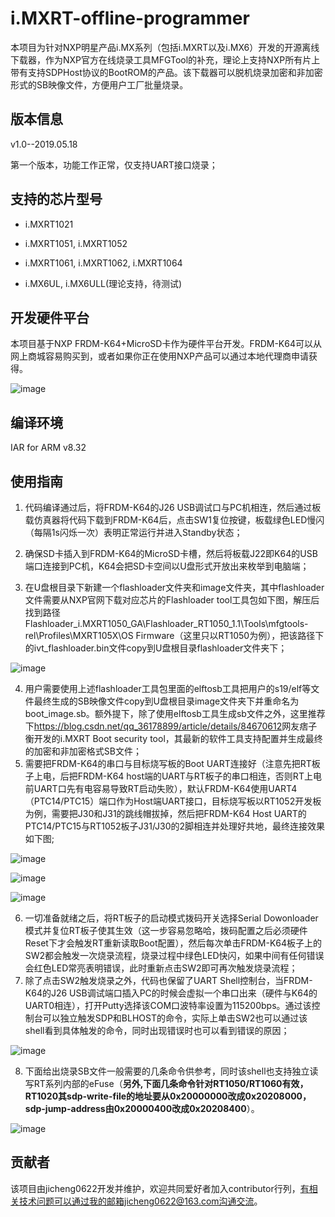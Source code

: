 # i.MXRT-offline-programmer
本项目为针对NXP明星产品i.MX系列（包括i.MXRT以及i.MX6）开发的开源离线下载器，作为NXP官方在线烧录工具MFGTool的补充，理论上支持NXP所有片上带有支持SDPHost协议的BootROM的产品。该下载器可以脱机烧录加密和非加密形式的SB映像文件，方便用户工厂批量烧录。

## 版本信息

v1.0--2019.05.18

第一个版本，功能工作正常，仅支持UART接口烧录；

## 支持的芯片型号

- i.MXRT1021

- i.MXRT1051, i.MXRT1052

- i.MXRT1061, i.MXRT1062, i.MXRT1064
- i.MX6UL, i.MX6ULL(理论支持，待测试)

## 开发硬件平台

本项目基于NXP FRDM-K64+MicroSD卡作为硬件平台开发。FRDM-K64可以从网上商城容易购买到，或者如果你正在使用NXP产品可以通过本地代理商申请获得。

![image](https://github.com/jicheng0622/i.MXRT-offline-programmer/blob/master/picture/FRDM-K64.png)

## 编译环境

IAR for ARM v8.32

## 使用指南

1. 代码编译通过后，将FRDM-K64的J26 USB调试口与PC机相连，然后通过板载仿真器将代码下载到FRDM-K64后，点击SW1复位按键，板载绿色LED慢闪（每隔1s闪烁一次）表明正常运行并进入Standby状态；

2. 确保SD卡插入到FRDM-K64的MicroSD卡槽，然后将板载J22即K64的USB端口连接到PC机，K64会把SD卡空间以U盘形式开放出来枚举到电脑端；

3. 在U盘根目录下新建一个flashloader文件夹和image文件夹，其中flashloader文件需要从NXP官网下载对应芯片的Flashloader tool工具包如下图，解压后找到路径Flashloader_i.MXRT1050_GA\Flashloader_RT1050_1.1\Tools\mfgtools-rel\Profiles\MXRT105X\OS Firmware（这里只以RT1050为例），把该路径下的ivt_flashloader.bin文件copy到U盘根目录flashloader文件夹下；

![image](https://github.com/jicheng0622/i.MXRT-offline-programmer/blob/master/picture/flashloader.png)

4. 用户需要使用上述flashloader工具包里面的elftosb工具把用户的s19/elf等文件最终生成的SB映像文件copy到U盘根目录image文件夹下并重命名为boot_image.sb。额外提下，除了使用elftosb工具生成sb文件之外，这里推荐下<https://blog.csdn.net/qq_36178899/article/details/84670612>网友痞子衡开发的i.MXRT Boot security tool，其最新的软件工具支持配置并生成最终的加密和非加密格式SB文件；
5. 需要把FRDM-K64的串口与目标烧写板的Boot UART连接好（注意先把RT板子上电，后把FRDM-K64 host端的UART与RT板子的串口相连，否则RT上电前UART口先有电容易导致RT启动失败），默认FRDM-K64使用UART4（PTC14/PTC15）端口作为Host端UART接口，目标烧写板以RT1052开发板为例，需要把J30和J31的跳线帽拔掉，然后把FRDM-K64 Host UART的PTC14/PTC15与RT1052板子J31/J30的2脚相连并处理好共地，最终连接效果如下图;

![image](https://github.com/jicheng0622/i.MXRT-offline-programmer/blob/master/picture/K64-UART.png)

![image](https://github.com/jicheng0622/i.MXRT-offline-programmer/blob/master/picture/RT-UART.png)

![image](https://github.com/jicheng0622/i.MXRT-offline-programmer/blob/master/picture/Connector.png)

6. 一切准备就绪之后，将RT板子的启动模式拨码开关选择Serial Dowonloader模式并复位RT板子使其生效（这一步容易忽略哈，拨码配置之后必须硬件Reset下才会触发RT重新读取Boot配置），然后每次单击FRDM-K64板子上的SW2都会触发一次烧录流程，烧录过程中绿色LED快闪，如果中间有任何错误会红色LED常亮表明错误，此时重新点击SW2即可再次触发烧录流程；
7. 除了点击SW2触发烧录之外，代码也保留了UART Shell控制台，当FRDM-K64的J26 USB调试端口插入PC的时候会虚拟一个串口出来（硬件与K64的UART0相连），打开Putty选择该COM口波特率设置为115200bps。通过该控制台可以独立触发SDP和BLHOST的命令，实际上单击SW2也可以通过该shell看到具体触发的命令，同时出现错误时也可以看到错误的原因；

![image](https://github.com/jicheng0622/i.MXRT-offline-programmer/blob/master/picture/blsh-shell.png)

8. 下面给出烧录SB文件一般需要的几条命令供参考，同时该shell也支持独立读写RT系列内部的eFuse（**另外,下面几条命令针对RT1050/RT1060有效，RT1020其sdp-write-file的地址要从0x20000000改成0x20208000，sdp-jump-address由0x20000400改成0x20208400**）。

![image](https://github.com/jicheng0622/i.MXRT-offline-programmer/blob/master/picture/command.png)

## 贡献者

该项目由jicheng0622开发并维护，欢迎共同爱好者加入contributor行列，有相关技术问题可以通过我的邮箱jicheng0622@163.com沟通交流。

